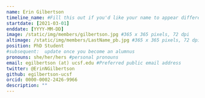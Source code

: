 ```yaml
---
name: Erin Gilbertson
timeline_name: #Fill this out if you'd like your name to appear differently on the Timeline.
startdate: [2021-03-01]
enddate: [YYYY-MM-DD]
image: /static/img/members/gilbertson.jpg #365 x 365 pixels, 72 dpi
altimage: /static/img/members/LastName_pb.jpg #365 x 365 pixels, 72 dpi
position: PhD Student
#subsequent:  update once you become an alumnus
pronouns: she/her/hers #personal pronouns
email: egilbertson (at) ucsf.edu #Preferred public email address
twitter: @ErinNGilbertson
github: egilbertson-ucsf
orcid: 0000-0002-2426-9966
description: ""
---
```

